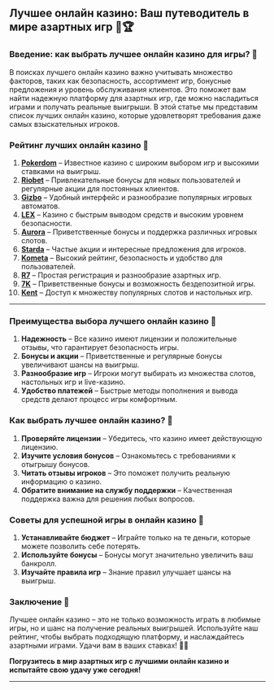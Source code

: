 ## Лучшее онлайн казино: Ваш путеводитель в мире азартных игр 🎰🏆

### Введение: как выбрать лучшее онлайн казино для игры? 🎯

В поисках лучшего онлайн казино важно учитывать множество факторов, таких как безопасность, ассортимент игр, бонусные предложения и уровень обслуживания клиентов. Это поможет вам найти надежную платформу для азартных игр, где можно насладиться играми и получать реальные выигрыши. В этой статье мы представим список лучших онлайн казино, которые удовлетворят требования даже самых взыскательных игроков.

### Рейтинг лучших онлайн казино 🏅

1. **[Pokerdom](https://brandplay.link/4k77v2yx)** – Известное казино с широким выбором игр и высокими ставками на выигрыш.
2. **[Riobet](https://brandplay.link/7xBLTPyj)** – Привлекательные бонусы для новых пользователей и регулярные акции для постоянных клиентов.
3. **[Gizbo](https://brandplay.link/bprXw4YV)** – Удобный интерфейс и разнообразие популярных игровых автоматов.
4. **[LEX](https://brandplay.link/zW4hdDFV)** – Казино с быстрым выводом средств и высоким уровнем безопасности.
5. **[Aurora](https://10trafic-stat2.com/click/668546556bcc6313411604bd/6766/13032/subaccount)** – Приветственные бонусы и поддержка различных игровых слотов.
6. **[Starda](https://brandplay.link/fB7xwRFL)** – Частые акции и интересные предложения для игроков.
7. **[Kometa](https://brandplay.link/8ZymQJV8)** – Высокий рейтинг, безопасность и удобство для пользователей.
8. **[R7](https://brandplay.link/bMd3Yjsw)** – Простая регистрация и разнообразие азартных игр.
9. **[7K](https://brandplay.link/BvQyFShp)** – Приветственные бонусы и возможность бездепозитной игры.
10. **[Kent](https://brandplay.link/Fv2WP3js)** – Доступ к множеству популярных слотов и настольных игр.

---

### Преимущества выбора лучшего онлайн казино 🎲

1. **Надежность** – Все казино имеют лицензии и положительные отзывы, что гарантирует безопасность игры.
2. **Бонусы и акции** – Приветственные и регулярные бонусы увеличивают шансы на выигрыш.
3. **Разнообразие игр** – Игроки могут выбирать из множества слотов, настольных игр и live-казино.
4. **Удобство платежей** – Быстрые методы пополнения и вывода средств делают процесс игры комфортным.

### Как выбрать лучшее онлайн казино? 📲

1. **Проверяйте лицензии** – Убедитесь, что казино имеет действующую лицензию.
2. **Изучите условия бонусов** – Ознакомьтесь с требованиями к отыгрышу бонусов.
3. **Читать отзывы игроков** – Это поможет получить реальную информацию о казино.
4. **Обратите внимание на службу поддержки** – Качественная поддержка важна для решения любых вопросов.

### Советы для успешной игры в онлайн казино 🎯

1. **Устанавливайте бюджет** – Играйте только на те деньги, которые можете позволить себе потерять.
2. **Используйте бонусы** – Бонусы могут значительно увеличить ваш банкролл.
3. **Изучайте правила игр** – Знание правил улучшает шансы на выигрыш.

### Заключение 📝

Лучшее онлайн казино – это не только возможность играть в любимые игры, но и шанс на получение реальных выигрышей. Используйте наш рейтинг, чтобы выбрать подходящую платформу, и наслаждайтесь азартными играми. Удачи вам в ваших ставках! 🎰💵

**Погрузитесь в мир азартных игр с лучшими онлайн казино и испытайте свою удачу уже сегодня!**

---
